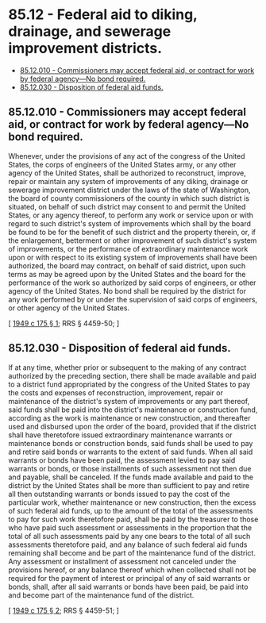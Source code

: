 # 85.12 - Federal aid to diking, drainage, and sewerage improvement districts.
* [85.12.010 - Commissioners may accept federal aid, or contract for work by federal agency—No bond required.](#8512010---commissioners-may-accept-federal-aid-or-contract-for-work-by-federal-agencyno-bond-required)
* [85.12.030 - Disposition of federal aid funds.](#8512030---disposition-of-federal-aid-funds)
## 85.12.010 - Commissioners may accept federal aid, or contract for work by federal agency—No bond required.
Whenever, under the provisions of any act of the congress of the United States, the corps of engineers of the United States army, or any other agency of the United States, shall be authorized to reconstruct, improve, repair or maintain any system of improvements of any diking, drainage or sewerage improvement district under the laws of the state of Washington, the board of county commissioners of the county in which such district is situated, on behalf of such district may consent to and permit the United States, or any agency thereof, to perform any work or service upon or with regard to such district's system of improvements which shall by the board be found to be for the benefit of such district and the property therein, or, if the enlargement, betterment or other improvement of such district's system of improvements, or the performance of extraordinary maintenance work upon or with respect to its existing system of improvements shall have been authorized, the board may contract, on behalf of said district, upon such terms as may be agreed upon by the United States and the board for the performance of the work so authorized by said corps of engineers, or other agency of the United States. No bond shall be required by the district for any work performed by or under the supervision of said corps of engineers, or other agency of the United States.

\[ [1949 c 175 § 1](http://leg.wa.gov/CodeReviser/documents/sessionlaw/1949c175.pdf?cite=1949%20c%20175%20§%201); RRS § 4459-50; \]

## 85.12.030 - Disposition of federal aid funds.
If at any time, whether prior or subsequent to the making of any contract authorized by the preceding section, there shall be made available and paid to a district fund appropriated by the congress of the United States to pay the costs and expenses of reconstruction, improvement, repair or maintenance of the district's system of improvements or any part thereof, said funds shall be paid into the district's maintenance or construction fund, according as the work is maintenance or new construction, and thereafter used and disbursed upon the order of the board, provided that if the district shall have theretofore issued extraordinary maintenance warrants or maintenance bonds or construction bonds, said funds shall be used to pay and retire said bonds or warrants to the extent of said funds. When all said warrants or bonds have been paid, the assessment levied to pay said warrants or bonds, or those installments of such assessment not then due and payable, shall be canceled. If the funds made available and paid to the district by the United States shall be more than sufficient to pay and retire all then outstanding warrants or bonds issued to pay the cost of the particular work, whether maintenance or new construction, then the excess of such federal aid funds, up to the amount of the total of the assessments to pay for such work theretofore paid, shall be paid by the treasurer to those who have paid such assessment or assessments in the proportion that the total of all such assessments paid by any one bears to the total of all such assessments theretofore paid, and any balance of such federal aid funds remaining shall become and be part of the maintenance fund of the district. Any assessment or installment of assessment not canceled under the provisions hereof, or any balance thereof which when collected shall not be required for the payment of interest or principal of any of said warrants or bonds, shall, after all said warrants or bonds have been paid, be paid into and become part of the maintenance fund of the district.

\[ [1949 c 175 § 2](http://leg.wa.gov/CodeReviser/documents/sessionlaw/1949c175.pdf?cite=1949%20c%20175%20§%202); RRS § 4459-51; \]

